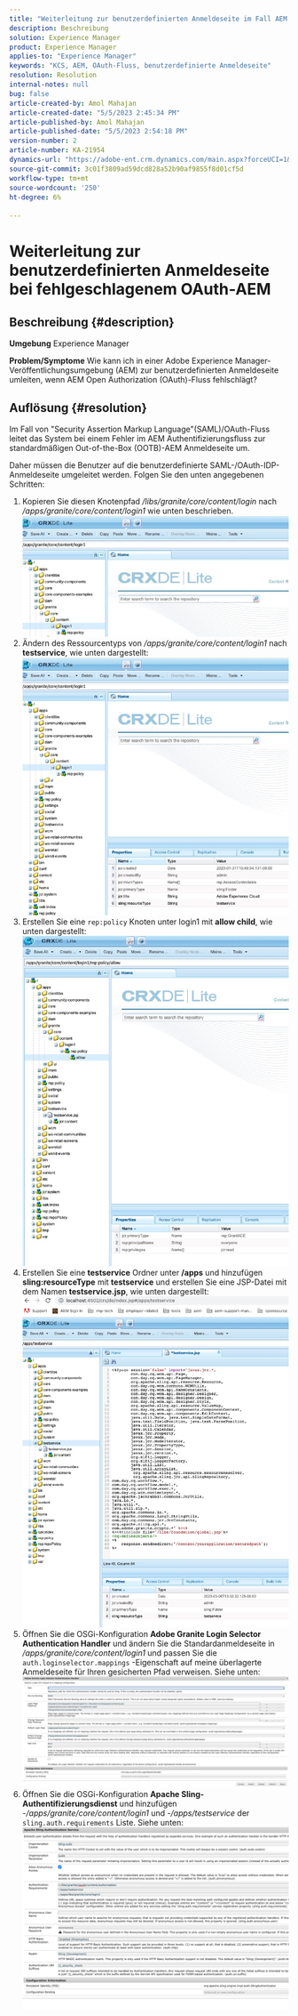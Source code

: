 ```yaml
---
title: "Weiterleitung zur benutzerdefinierten Anmeldeseite im Fall AEM OAuth-Flow-Fehlers"
description: Beschreibung
solution: Experience Manager
product: Experience Manager
applies-to: "Experience Manager"
keywords: "KCS, AEM, OAuth-Fluss, benutzerdefinierte Anmeldeseite"
resolution: Resolution
internal-notes: null
bug: false
article-created-by: Amol Mahajan
article-created-date: "5/5/2023 2:45:34 PM"
article-published-by: Amol Mahajan
article-published-date: "5/5/2023 2:54:18 PM"
version-number: 2
article-number: KA-21954
dynamics-url: "https://adobe-ent.crm.dynamics.com/main.aspx?forceUCI=1&pagetype=entityrecord&etn=knowledgearticle&id=4373837d-53eb-ed11-a7c6-6045bd006e5a"
source-git-commit: 3c01f3809ad59dcd828a52b90af9855f8d01cf5d
workflow-type: tm+mt
source-wordcount: '250'
ht-degree: 6%

---
```


# Weiterleitung zur benutzerdefinierten Anmeldeseite bei fehlgeschlagenem OAuth-AEM

## Beschreibung {#description}

<b>Umgebung</b>
Experience Manager


<b>Problem/Symptome</b>
Wie kann ich in einer Adobe Experience Manager-Veröffentlichungsumgebung (AEM) zur benutzerdefinierten Anmeldeseite umleiten, wenn AEM Open Authorization (OAuth)-Fluss fehlschlägt?


## Auflösung {#resolution}


Im Fall von &quot;Security Assertion Markup Language&quot;(SAML)/OAuth-Fluss leitet das System bei einem Fehler im AEM Authentifizierungsfluss zur standardmäßigen Out-of-the-Box (OOTB)-AEM Anmeldeseite um.

Daher müssen die Benutzer auf die benutzerdefinierte SAML-/OAuth-IDP-Anmeldeseite umgeleitet werden. Folgen Sie den unten angegebenen Schritten:

1. Kopieren Sie diesen Knotenpfad */libs/granite/core/content/login* nach */apps/granite/core/content/login1* wie unten beschrieben.![](assets/704db5a9-53eb-ed11-a7c6-6045bd006e5a.png)
2. Ändern des Ressourcentyps von */apps/granite/core/content/login1* nach <b>testservice</b>, wie unten dargestellt:![](assets/25e0ebb5-ede4-ed11-a7c7-6045bd006a22.png)
3. Erstellen Sie eine `rep:policy` Knoten unter login1 mit <b>allow child</b>, wie unten dargestellt:![](assets/cc0347ce-ede4-ed11-a7c7-6045bd006a22.png)
4. Erstellen Sie eine <b>testservice</b> Ordner unter <b>/apps</b> und hinzufügen <b>sling:resourceType</b> mit <b>testservice</b> und erstellen Sie eine JSP-Datei mit dem Namen <b>testservice.jsp</b>, wie unten dargestellt:![](assets/aec657e1-ede4-ed11-a7c7-6045bd006a22.png)
5. Öffnen Sie die OSGi-Konfiguration <b>Adobe Granite Login Selector Authentication Handler</b> und ändern Sie die Standardanmeldeseite in */apps/granite/core/content/login1* und passen Sie die `auth.loginselector.mappings` -Eigenschaft auf meine überlagerte Anmeldeseite für Ihren gesicherten Pfad verweisen. Siehe unten:![](assets/b45869f6-ede4-ed11-a7c7-6045bd006a22.png)
6. Öffnen Sie die OSGi-Konfiguration <b>Apache Sling-Authentifizierungsdienst</b> und hinzufügen *-/apps/granite/core/content/login1* und *-/apps/testservice* der `sling.auth.requirements` Liste. Siehe unten:![](assets/494fad08-eee4-ed11-a7c7-6045bd006a22.png)

